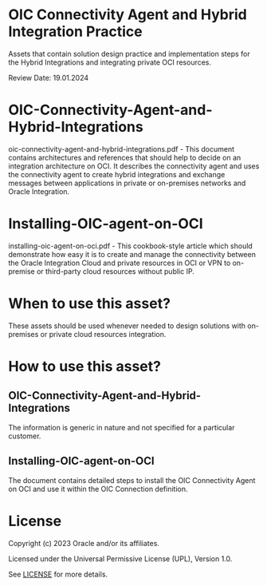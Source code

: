 # OIC Connectivity Agent and Hybrid Integration Practice

Assets that contain solution design practice and implementation steps for the Hybrid Integrations and integrating private OCI resources.

Review Date: 19.01.2024

# OIC-Connectivity-Agent-and-Hybrid-Integrations

 oic-connectivity-agent-and-hybrid-integrations.pdf - This document contains architectures and references that should help to decide on an integration architecture on OCI. It describes the connectivity agent and uses the connectivity agent to create hybrid integrations and exchange messages between applications in private or on-premises networks and Oracle Integration.

# Installing-OIC-agent-on-OCI

 installing-oic-agent-on-oci.pdf - This cookbook-style article which should demonstrate how easy it is to create and manage the connectivity between the Oracle Integration Cloud and private resources in OCI or VPN to on-premise or third-party cloud resources without public IP.

# When to use this asset?

These assets should be used whenever needed to design solutions with on-premises or private cloud resources integration.

# How to use this asset?

## OIC-Connectivity-Agent-and-Hybrid-Integrations

The information is generic in nature and not specified for a particular customer. 

## Installing-OIC-agent-on-OCI

The document contains detailed steps to install the OIC Connectivity Agent on OCI and use it within the OIC Connection definition.

# License

Copyright (c) 2023 Oracle and/or its affiliates.

Licensed under the Universal Permissive License (UPL), Version 1.0.

See [LICENSE](https://github.com/oracle-devrel/technology-engineering/blob/main/LICENSE) for more details.
